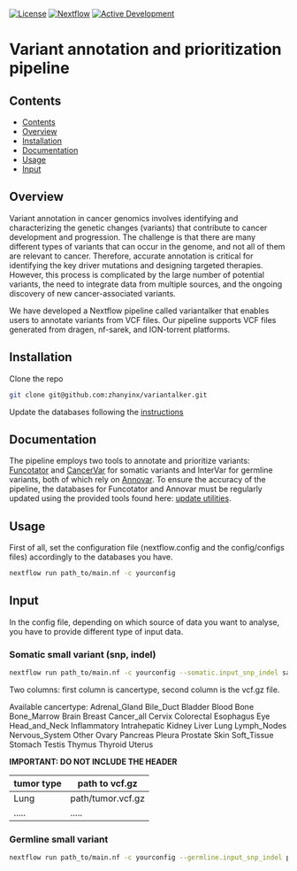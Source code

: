 [![License](https://img.shields.io/badge/License-Apache_2.0-blue.svg)](https://opensource.org/licenses/Apache-2.0)
[![Nextflow](https://img.shields.io/badge/nextflow%20DSL2-%E2%89%A522.10.1-23aa62.svg)](https://www.nextflow.io/)
[![Active Development](https://img.shields.io/badge/Maintenance%20Level-Actively%20Developed-brightgreen.svg)](https://gist.github.com/cheerfulstoic/d107229326a01ff0f333a1d3476e068d)

# Variant annotation and prioritization pipeline

## Contents
- [Contents](#contents)
- [Overview](#overview)
- [Installation](#installation)
- [Documentation](#documentation)
- [Usage](#usage)
- [Input](#input)

## Overview
Variant annotation in cancer genomics involves identifying and characterizing the genetic changes (variants) that contribute to cancer development and progression. The challenge is that there are many different types of variants that can occur in the genome, and not all of them are relevant to cancer. Therefore, accurate annotation is critical for identifying the key driver mutations and designing targeted therapies. However, this process is complicated by the large number of potential variants, the need to integrate data from multiple sources, and the ongoing discovery of new cancer-associated variants.

We have developed a Nextflow pipeline called variantalker that enables users to annotate variants from VCF files. Our pipeline supports VCF files generated from dragen, nf-sarek, and ION-torrent platforms.

## Installation
Clone the repo

```bash
git clone git@github.com:zhanyinx/variantalker.git
```

Update the databases following the [instructions](https://github.com/zhanyinx/variantalker/tree/main/update_db)

## Documentation
The pipeline employs two tools to annotate and prioritize variants: [Funcotator](https://gatk.broadinstitute.org/hc/en-us/articles/360035889931-Funcotator-Information-and-Tutorial) and [CancerVar](https://github.com/WGLab/CancerVar) for somatic variants and InterVar for germline variants, both of which rely on [Annovar](https://annovar.openbioinformatics.org/en/latest/). To ensure the accuracy of the pipeline, the databases for Funcotator and Annovar must be regularly updated using the provided tools found here: [update utilities](https://github.com/zhanyinx/variantalker/tree/main/update_db).


## Usage

First of all, set the configuration file (nextflow.config and the config/configs files) accordingly to the databases you have.

```bash
nextflow run path_to/main.nf -c yourconfig
```

## Input

In the config file, depending on which source of data you want to analyse, you have to provide different type of input data.

### Somatic small variant (snp, indel)

```bash
nextflow run path_to/main.nf -c yourconfig --somatic.input_snp_indel samples.tsv
```

Two columns: first column is cancertype, second column is the vcf.gz file.

Available cancertype: Adrenal_Gland Bile_Duct Bladder Blood Bone Bone_Marrow Brain Breast Cancer_all Cervix Colorectal Esophagus Eye Head_and_Neck Inflammatory Intrahepatic Kidney Liver Lung Lymph_Nodes Nervous_System Other Ovary Pancreas Pleura Prostate Skin Soft_Tissue Stomach Testis Thymus Thyroid Uterus

__IMPORTANT: DO NOT INCLUDE THE HEADER__ 

| tumor type     | path to vcf.gz    |
| -------------- | ----------------- |
| Lung           | path/tumor.vcf.gz |
| .....          | .....             | 

### Germline small variant

```bash
nextflow run path_to/main.nf -c yourconfig --germline.input_snp_indel path/to/*/multiple/*vcf.gz
```

